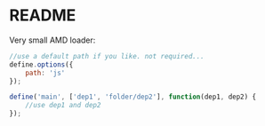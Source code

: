 # README

Very small AMD loader:

```javascript
//use a default path if you like. not required...
define.options({
    path: 'js'
});

define('main', ['dep1', 'folder/dep2'], function(dep1, dep2) {
    //use dep1 and dep2
});
```
